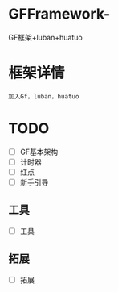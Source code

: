 # GFFramework-
GF框架+luban+huatuo
# 框架详情
    加入Gf，luban，huatuo
# TODO  
- [ ] GF基本架构  
- [ ] 计时器
- [ ] 红点
- [ ] 新手引导
## 工具  
- [ ] 工具
## 拓展  
- [ ] 拓展
